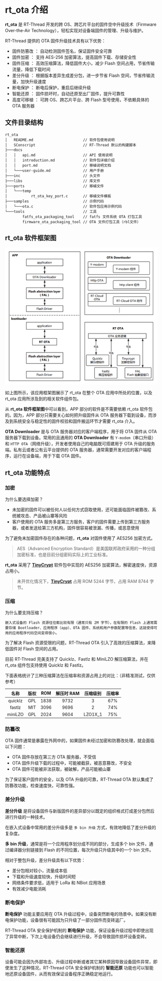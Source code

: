 # rt_ota 介绍 #

**rt_ota** 是 RT-Thread 开发的跨 OS、跨芯片平台的固件空中升级技术（Firmware Over-the-Air Technology），轻松实现对设备端固件的管理、升级与维护。

RT-Thread 提供的 OTA 固件升级技术具有以下优势：

- 固件防篡改 ： 自动检测固件签名，保证固件安全可靠
- 固件加密 ： 支持 AES-256 加密算法，提高固件下载、存储安全性
- 固件压缩 ： 高效压缩算法，降低固件大小，减少 Flash 空间占用，节省传输流量，降低下载时间
- 差分升级 ： 根据版本差异生成差分包，进一步节省 Flash 空间，节省传输流量，加快升级速度
- 断电保护 ： 断电后保护，重启后继续升级
- 智能还原 ： 固件损坏时，自动还原至出厂固件，提升可靠性
- 高度可移植 ： 可跨 OS、跨芯片平台、跨 Flash 型号使用，不依赖具体的 OTA 服务器

## 文件目录结构

``` {.c}
rt_ota
│   README.md                       // 软件包使用说明
│   SConscript                      // RT-Thread 默认的构建脚本
├───docs 
│   │   api.md                      // API 使用说明
│   │   introduction.md             // 软件包详细介绍
│   │   port.md                     // 移植说明文档
│   └───user-guide.md               // 用户手册
├───inc                             // 头文件
├───libs                            // 库文件
├───ports                           // 移植文件
│   └───temp                  
│           rt_ota_key_port.c       // 移植文件模板
├───samples                         // 示例代码
│   └───ota.c                       // 软件包应用示例代码
└───tools                           // 工具
        fatfs_ota_packaging_tool    // fatfs 文件系统 OTA 打包工具
        firmware_ota_packaging_tool // OTA 文件打包工具（rbl文件）

```

## rt_ota 软件框架图 ###

![RT OTA 软件框架图](./figures/rt_ota_SoftwareFramework.png)

如上图所示，该应用框架图展示了 rt_ota 在整个 OTA 应用中所处的位置，以及 rt_ota 应用所涉及到的相关软件组件包。

从 **rt_ota 软件框架图**中可以看到，APP 部分的软件是不需要依赖 rt_ota 软件包的。因为，APP 部分只需要关心如何把升级固件从 OTA 服务器下载到设备，而涉及到系统安全与稳定性的固件校验和固件搬运环节才需要 rt_ota 介入。

**OTA Downloader** 是与 OTA 服务器对应的客户端程序，用于将 OTA 固件从 OTA 服务器下载到设备。常用的且通用的 **OTA Downloader** 有 `Y-modem`（串口升级） 和 `HTTP OTA`（网络升级），开发者使用自己的电脑既可搭建用于 OTA 升级的服务端。私有云或者公有云平台提供的 OTA 服务器，通常需要开发对应的客户端程序，运行在设备端，用于下载 OTA 固件。

## rt_ota 功能特点 ##

### 加密 ###

为什么要选择加密？

- 未加密的固件可以被任何人以任何方式窃取使用，还可能面临固件被篡改、系统被攻击、产品被山寨等风险
- 客户使用的 OTA 服务多是第三方服务，客户的固件需要上传到第三方服务器，或者发送给第三方机构，固件很容易被泄漏、传播，或恶意使用

为了避免未加密固件存在的各种问题，**rt_ota** 对固件使用了 AES256 加密方式。

> AES（Advanced Encryption Standard）是美国联邦政府采用的一种分组加密标准，也是目前分组密码实际上的工业标准。

**rt_ota** 采用了 [**TinyCrypt**](https://github.com/RT-Thread-packages/tinycrypt) 软件包中实现的 AES256 加密算法，解密速度快，资源占用小。

> 未开优化情况下，[**TinyCrypt**](https://github.com/RT-Thread-packages/tinycrypt) 占用 ROM 5244 字节，占用 RAM 8744 字节。


### 压缩 ###

为什么要支持压缩？  

    嵌入式设备的 Flash 资源往往都比较有限（通常只有 2M 字节），在有限的 Flash 上通常需要存储 Bootloader、应用程序（app）、OTA 固件、系统和用户参数配置等信息，这就使得可用的应用程序代码空间变得很小。

为了解决 Flash 资源受限的问题，RT-Thread OTA 引入了高效的压缩算法，来降低固件对 Flash 空间的占用。

目前 RT-Thread 完美支持了 Quicklz、Fastlz 和 MiniLZO 解压缩算法，并在 rt_ota 组件包支持使用 Quicklz 和 Fastlz。

下面表格统计了三种压缩算法在压缩率和资源占用上的对比：（非精准测试，仅供参考）

|名称      |版权 |ROM  | 解压时 RAM  |压缩级别  |压缩率|
|:--:     |:--: |:--: |:--:          |:--:     |:--:|
|quicklz  |GPL  |1838 |9732          |3        |67%  |
|fastlz   |MIT  |3096 |9696          |2        |74%  |
|miniLZO  |GPL  |2024 |9604          |LZO1X_1  |75%  |

### 防纂改 ###

OTA 固件通常是暴露在外网中的，如果固件未经过加密和防篡改处理，就会面临以下问题：

- OTA 固件存放在第三方 OTA 服务器，不受信
- OTA 固件升级下载的过程中，可能被截获，被恶意篡改，不安全
- OTA 固件可能被非法获取，被破解，产品可能被山寨

为了保证客户固件的安全，以及 OTA 升级的可靠，RT-Thread OTA 默认集成了防篡改功能，检查速度快，可靠性强。

### 差分升级

**差分升级** 是将设备固件与新版固件的差异部分以既定的组织格式打成差分包然后进行升级的一种技术。

在嵌入式设备中常用的差分升级多是 `多 bin 升级` 方式，有效地降低了差分升级的复杂度。

**多 bin 升级**，通常是将一个应用程序划分成不同的部分，生成多个 bin 文件，通过编译器分别链接到 Flash 的不同位置，每次升级只升级其中的一个 bin 文件。

相对于整包升级，差分升级具有以下优势：

- 差分包相对较小，流量成本低
- 下载和升级速度较快，升级时间短
- 网络条件要求低，适用于 LoRa 和 NBiot 应用场景
- 有效减少电能消耗

### 断电保护

**断电保护** 功能主要应用在 OTA 升级过程中，设备突然断电的场景中。如果没有断电保护功能，设备很有可能因为只升级了一部分固件而变砖返厂。

RT-Thread OTA 安全保护机制的 **断电保护** 功能，保证设备升级过程中即使出现了异常中断，下次上电设备仍会继续进行升级，不会导致固件损坏设备变砖。

### 智能还原

设备可能会因为外部攻击、升级过程中断或者其它某种原因导致设备固件异常，即使发生了这种情况，RT-Thread OTA 安全保护机制的 **智能还原** 功能也可以智能地还原设备固件，从而有效保证设备程序正确稳定地运行。
